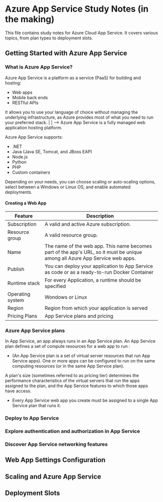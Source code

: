 # Azure App Service Study Notes (in the making)
<!-- This is a comment that will not appear in the rendered output -->

This file contains study notes for Azure Cloud App Service. It covers various topics, from plan types to deployment slots.

## Getting Started with Azure App Service
### What is Azure App Service?

Azure App Service is a platform as a service (PaaS) for building and hosting:

- Web apps  
- Mobile back ends  
- RESTful APIs  

It allows you to use your language of choice without managing the underlying infrastructure, as Azure provides most of what you need to run your preferred stack.
|
|
--> Azure App Service is a fully managed web application hosting platform.

Azure App Service supports:  
- .NET  
- Java (Java SE, Tomcat, and JBoss EAP)  
- Node.js  
- Python  
- PHP  
- Custom containers  

Depending on your needs, you can choose scaling or auto-scaling options, select between a Windows or Linux OS, and enable automated deployments.


#### Creating a Web App

| **Feature**  | **Description** |
|----------|-------------|
| Subscription    | A valid and active Azure subscription.      |
| Resource group    | A valid resource group.      |
| Name    | The name of the web app. This name becomes part of the app's URL, so it must be unique among all Azure App Service web apps.         |
| Publish    | You can deploy your application to App Service as code or as a ready-to-run Docker Container     |
| Runtime stack    | For every Application, a runtime should be specified  |
| Operating system    | Wondows or Linux     |
| Region | Region from which your application is served|
| Pricing Plans    | App Service plans and pricing      |



### Azure App Service plans

In App Service, an app always runs in an App Service plan. 
An App Service plan defines a set of compute resources for a web app to run :
  - (An App Service plan is a set of virtual server resources that run App Service apps).
One or more apps can be configured to run on the same computing resources (or in the same App Service plan).

A plan's size (sometimes referred to as pricing tier) determines the performance characteristics of the virtual servers that run the apps assigned to the plan, and the App Service features to which those apps have access.
- Every App Service web app you create must be assigned to a single App Service plan that runs it.

### Deploy to App Service
### Explore authentication and authorization in App Service

### Discover App Service networking features

## Web App Settings Configuration

## Scaling and Azure App Service

## Deployment Slots